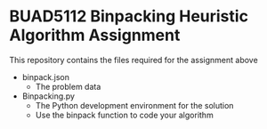 # BUAD5112 Binpacking Heuristic Algorithm Assignment
This repository contains the files required for the assignment above
- binpack.json
  - The problem data
- Binpacking.py
  - The Python development environment for the solution
  - Use the binpack function to code your algorithm
